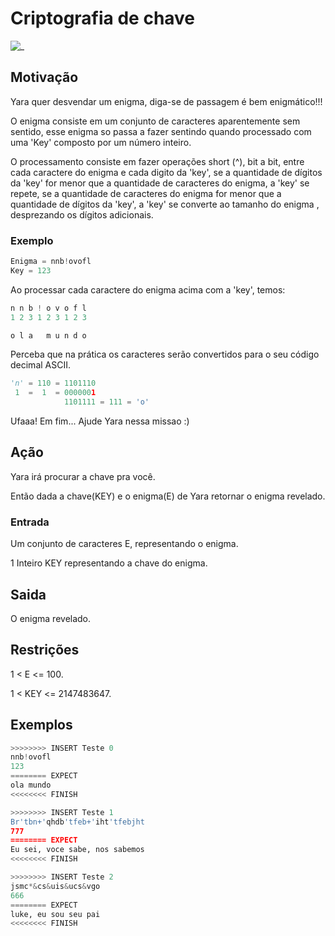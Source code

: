 # Criptografia de chave

![_](https://raw.githubusercontent.com/qxcodefup/arcade/master/base/cripto/cover.jpg)

## Motivação

Yara quer desvendar um enigma, diga-se de passagem é bem enigmático!!!

O enigma consiste em um conjunto de caracteres aparentemente sem sentido, esse enigma so passa a fazer sentindo quando processado com uma 'Key' composto por um número inteiro.

O processamento consiste em fazer operações short (^), bit a bit, entre cada caractere do
enigma e cada digito da 'key', se a quantidade de dígitos da 'key' for menor que a quantidade de caracteres do enigma, a 'key' se repete, se a quantidade de caracteres do enigma for menor que a quantidade de dígitos da 'key', a 'key' se converte ao tamanho do enigma , desprezando os dígitos adicionais.

### Exemplo

```py
Enigma = nnb!ovofl
Key = 123
```

Ao processar cada caractere do enigma acima com a 'key', temos:

```py
n n b ! o v o f l
1 2 3 1 2 3 1 2 3

o l a   m u n d o
```

Perceba que na prática os caracteres serão convertidos para o seu código decimal ASCII.

```py
'n' = 110 = 1101110
 1  =  1  = 0000001
            1101111 = 111 = 'o'
```

Ufaaa! Em fim... Ajude Yara nessa missao :)

## Ação

Yara irá procurar a chave pra você.

Então dada a chave(KEY) e o enigma(E) de Yara retornar o enigma revelado.  

### Entrada

Um conjunto de caracteres E, representando o enigma.

1 Inteiro KEY representando a chave do enigma.

## Saida

O enigma revelado.

## Restrições

1 < E <= 100.

1 < KEY <= 2147483647.

## Exemplos

``` py
>>>>>>>> INSERT Teste 0
nnb!ovofl
123
======== EXPECT
ola mundo
<<<<<<<< FINISH
```

```py
>>>>>>>> INSERT Teste 1
Br'tbn+'qhdb'tfeb+'iht'tfebjht
777
======== EXPECT
Eu sei, voce sabe, nos sabemos
<<<<<<<< FINISH
```

```py
>>>>>>>> INSERT Teste 2
jsmc*&cs&uis&ucs&vgo
666
======== EXPECT
luke, eu sou seu pai
<<<<<<<< FINISH
```
